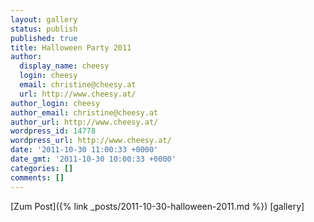 ```yaml
---
layout: gallery
status: publish
published: true
title: Halloween Party 2011
author:
  display_name: cheesy
  login: cheesy
  email: christine@cheesy.at
  url: http://www.cheesy.at/
author_login: cheesy
author_email: christine@cheesy.at
author_url: http://www.cheesy.at/
wordpress_id: 14778
wordpress_url: http://www.cheesy.at/
date: '2011-10-30 11:00:33 +0000'
date_gmt: '2011-10-30 10:00:33 +0000'
categories: []
comments: []
---
```


[Zum Post]({% link _posts/2011-10-30-halloween-2011.md %})
[gallery]

